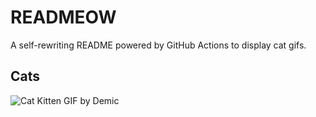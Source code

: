 # READMEOW

A self-rewriting README powered by GitHub Actions to display cat gifs.

## Cats

![Cat Kitten GIF by Demic](https://media2.giphy.com/media/3oriO0OEd9QIDdllqo/200.gif?cid=9acd02dahnxfnfe1lzwrk417va1zoud9kgcmmv73p6d97sfa&ep=v1_gifs_search&rid=200.gif&ct=g)
